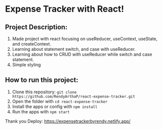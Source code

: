 # Expense Tracker with React!

## Project Description:
1. Made project with react focusing on useReducer, useContext, useState, and createContext.
2. Learning about statement switch, and case with useReducer.
3. Learning about how to CRUD with useReducer while switch and case statement.
4. Simple styling

## How to run this project:
1. Clone this repository: `git clone https://github.com/RendyArthaP/react-expense-tracker.git`
2. Open the folder with `cd react-expense-tracker`
3. Install the apps or config with `npm install`
4. Run the apps with `npm start`

Thank you
Deploy: https://expensetrackerbyrendy.netlify.app/
